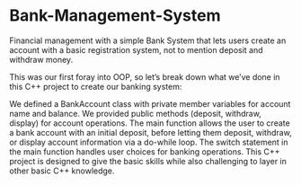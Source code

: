 # Bank-Management-System
Financial management with a simple Bank System that lets users create an account with a basic registration system, not to mention deposit and withdraw money.

This was our first foray into OOP, so let’s break down what we’ve done in this C++ project to create our banking system:

We defined a BankAccount class with private member variables for account name and balance. We provided public methods (deposit, withdraw, display) for account operations. The main function allows the user to create a bank account with an initial deposit, before letting them deposit, withdraw, or display account information via a do-while loop. The switch statement in the main function handles user choices for banking operations. This C++ project is designed to give the basic skills while also challenging to layer in  other basic C++ knowledge.
